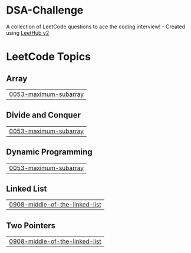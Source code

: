 # DSA-Challenge
A collection of LeetCode questions to ace the coding interview! - Created using [LeetHub v2](https://github.com/arunbhardwaj/LeetHub-2.0)

<!---LeetCode Topics Start-->
# LeetCode Topics
## Array
|  |
| ------- |
| [0053-maximum-subarray](https://github.com/bhatiatanish225/DSA-Challenge/tree/master/0053-maximum-subarray) |
## Divide and Conquer
|  |
| ------- |
| [0053-maximum-subarray](https://github.com/bhatiatanish225/DSA-Challenge/tree/master/0053-maximum-subarray) |
## Dynamic Programming
|  |
| ------- |
| [0053-maximum-subarray](https://github.com/bhatiatanish225/DSA-Challenge/tree/master/0053-maximum-subarray) |
## Linked List
|  |
| ------- |
| [0908-middle-of-the-linked-list](https://github.com/bhatiatanish225/DSA-Challenge/tree/master/0908-middle-of-the-linked-list) |
## Two Pointers
|  |
| ------- |
| [0908-middle-of-the-linked-list](https://github.com/bhatiatanish225/DSA-Challenge/tree/master/0908-middle-of-the-linked-list) |
<!---LeetCode Topics End-->